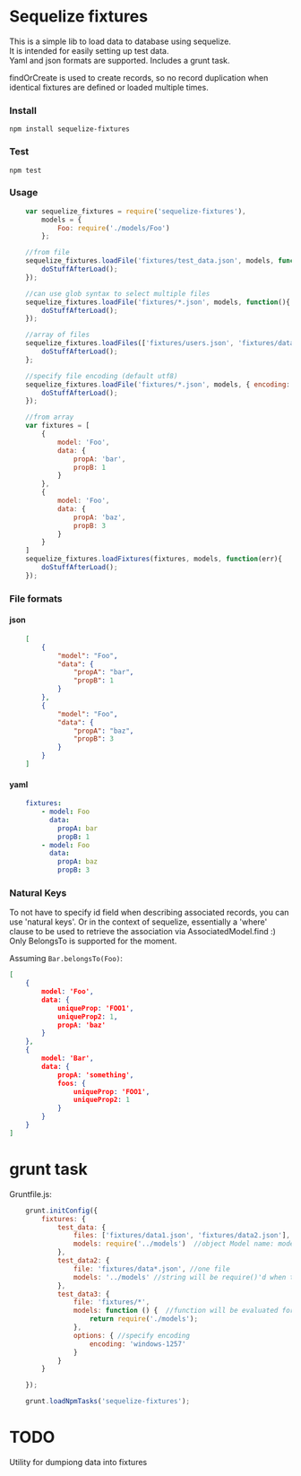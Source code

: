 Sequelize fixtures
==========================================

This is a simple lib to load data to database using sequelize.  
It is intended for easily setting up test data.  
Yaml and json formats are supported. Includes a grunt task.  

findOrCreate is used to create records, so no record duplication when identical fixtures are defined or loaded multiple times.

### Install
    
    npm install sequelize-fixtures

### Test
    
    npm test

### Usage

```javascript
    var sequelize_fixtures = require('sequelize-fixtures'),
        models = {
            Foo: require('./models/Foo')
        };

    //from file
    sequelize_fixtures.loadFile('fixtures/test_data.json', models, function(){
        doStuffAfterLoad();
    });

    //can use glob syntax to select multiple files
    sequelize_fixtures.loadFile('fixtures/*.json', models, function(){
        doStuffAfterLoad();
    });

    //array of files
    sequelize_fixtures.loadFiles(['fixtures/users.json', 'fixtures/data*.json'], models, function(){
        doStuffAfterLoad();
    };

    //specify file encoding (default utf8)
    sequelize_fixtures.loadFile('fixtures/*.json', models, { encoding: 'windows-1257'}, function(){
        doStuffAfterLoad();
    });

    //from array
    var fixtures = [
        {
            model: 'Foo',
            data: {
                propA: 'bar',
                propB: 1
            }
        },
        {
            model: 'Foo',
            data: {
                propA: 'baz',
                propB: 3
            }
        }
    ]
    sequelize_fixtures.loadFixtures(fixtures, models, function(err){
        doStuffAfterLoad();
    });
```

### File formats

#### json

```json
    [
        {
            "model": "Foo",
            "data": {
                "propA": "bar",
                "propB": 1
            }
        },
        {
            "model": "Foo",
            "data": {
                "propA": "baz",
                "propB": 3
            }
        }
    ]
```

#### yaml

```yaml
    fixtures:
        - model: Foo
          data:
            propA: bar
            propB: 1
        - model: Foo
          data:
            propA: baz
            propB: 3
```

### Natural Keys  

To not have to specify id  field when describing associated records, you can use 'natural keys'. Or in the context of sequelize, essentially a 'where' clause to be used to retrieve the association via AssociatedModel.find :)  
Only BelongsTo is supported for the moment.

Assuming `Bar.belongsTo(Foo)`:
```json
[
    {
        model: 'Foo',
        data: {
            uniqueProp: 'FOO1',
            uniqueProp2: 1,
            propA: 'baz'
        }
    },
    {
        model: 'Bar',
        data: {
            propA: 'something',
            foos: {
                uniqueProp: 'FOO1', 
                uniqueProp2: 1
            }
        }
    }
]
```

# grunt task

Gruntfile.js:

```javascript
    grunt.initConfig({
        fixtures: {
            test_data: {
                files: ['fixtures/data1.json', 'fixtures/data2.json'], //list of files
                models: require('../models')  //object Model name: model
            },
            test_data2: {
                file: 'fixtures/data*.json', //one file
                models: '../models' //string will be require()'d when task is run
            },
            test_data3: {
                file: 'fixtures/*',
                models: function () {  //function will be evaluated for models object
                    return require('./models');
                },
                options: { //specify encoding
                    encoding: 'windows-1257'
                }
            }
        }

    });

    grunt.loadNpmTasks('sequelize-fixtures');
```
# TODO

Utility for dumpiong data into fixtures